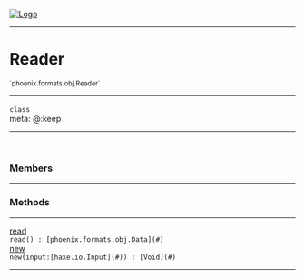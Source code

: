 
[![Logo](../../../../images/logo.png)](../../../../api/index.html)

---



<h1>Reader</h1>
<small>`phoenix.formats.obj.Reader`</small>



---

`class`
<span class="meta">
<br/>meta: @:keep
</span>


---


&nbsp;
&nbsp;






<h3>Members</h3> <hr/>





<h3>Methods</h3> <hr/><span class="method apipage">
            <a name="read"><a class="lift" href="#read">read</a></a> <div class="clear"></div><code class="signature apipage">read() : [phoenix.formats.obj.Data](#)</code><br/><span class="small_desc_flat"></span>
        </span>
    <span class="method apipage">
            <a name="new"><a class="lift" href="#new">new</a></a> <div class="clear"></div><code class="signature apipage">new(input:[haxe.io.Input](#)<span></span>) : [Void](#)</code><br/><span class="small_desc_flat"></span>
        </span>
    






---

&nbsp;
&nbsp;
&nbsp;
&nbsp;